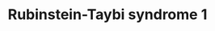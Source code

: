 ---
annotations:
- id: DOID:630
  parent: genetic disease
  type: Disease Ontology
  value: genetic disease
- id: DOID:1933
  parent: genetic disease
  type: Disease Ontology
  value: Rubinstein-Taybi syndrome
authors:
- Ewoud
- Khanspers
- Eweitz
citedin: ''
communities: []
description: Rubinstein-Taybi syndrome is a rare disease caused by a pathogenic version
  of the CREBBP and/or EP300 genes.
last-edited: 2024-02-22
ndex: null
organisms:
- Homo sapiens
redirect_from:
- /index.php/Pathway:WP5367
- /instance/WP5367
- /instance/WP5367_r128786
revision: r128786
schema-jsonld:
- '@context': https://schema.org/
  '@id': https://wikipathways.github.io/pathways/WP5367.html
  '@type': Dataset
  creator:
    '@type': Organization
    name: WikiPathways
  description: Rubinstein-Taybi syndrome is a rare disease caused by a pathogenic
    version of the CREBBP and/or EP300 genes.
  keywords:
  - ALX1
  - BMAL1
  - CLOCK
  - CREB1
  - CREBBP
  - DDX21
  - FBL
  - FOXO1
  - IRF2
  - MAFG
  - NCOA3
  - NPAS2
  - PCNA
  - POLR1E
  - SMAD4
  license: CC0
  name: Rubinstein-Taybi syndrome 1
seo: CreativeWork
title: Rubinstein-Taybi syndrome 1
wpid: WP5367
---